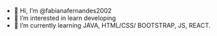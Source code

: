 - 👋 Hi, I’m @fabianafernandes2002
- 👀 I’m interested in learn developing
- 🌱 I’m currently learning JAVA, HTML/CSS/ BOOTSTRAP, JS, REACT.

<!---
Eu amo desenvolver softwares, minha paixão me move para o constante aprendizado pois programar é um universo infinito e nunca sabemos o suficiente.
--->

